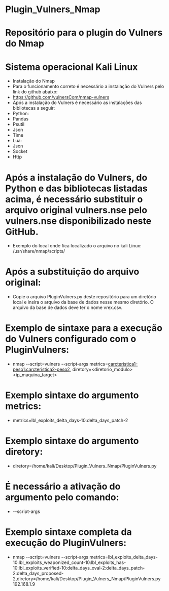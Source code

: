 # Plugin_Vulners_Nmap
# Repositório para o plugin do Vulners do Nmap
# Sistema operacional Kali Linux
- Instalação do Nmap
- Para o funcionamento correto é necessário a instalação do Vulners pelo link do github abaixo:
- https://github.com/vulnersCom/nmap-vulners
- Após a instalação do Vulners é necessário as instalações das bibliotecas a seguir:
- Python:
- Pandas
- Psutil
- Json
- Time
- Lua:
- Json
- Socket
- Http
# Após a instalação do Vulners, do Python e das bibliotecas listadas acima, é necessário substituir o arquivo original vulners.nse pelo vulners.nse disponibilizado neste GitHub.
- Exemplo do local onde fica localizado o arquivo no kali Linux: /usr/share/nmap/scripts/
#  Após a substituição do arquivo original:
- Copie o arquivo PluginVulners.py deste repositório para um diretório local e insira o arquivo da base de dados nesse mesmo diretório. O arquivo da base de dados deve ter o nome vrex.csv.
# Exemplo de sintaxe para a execução do Vulners configurado com o PluginVulners:
- nmap --script=vulners --script-args metrics=<carcteristica1-peso1:carcteristica2-peso2>, diretory=<diretorio_modulo> <ip_maquina_target>
# Exemplo sintaxe do argumento metrics:
- metrics=lbl_exploits_delta_days-10:delta_days_patch-2
# Exemplo sintaxe do argumento diretory:
- diretory=/home/kali/Desktop/Plugin_Vulners_Nmap/PluginVulners.py
# É necessário a ativação do argumento pelo comando:
- --script-args
# Exemplo sintaxe completa da execução do PluginVulners:
- nmap --script=vulners --script-args metrics=lbl_exploits_delta_days-10:lbl_exploits_weaponized_count-10:lbl_exploits_has-10:lbl_exploits_verified-10:delta_days_oval-2:delta_days_patch-2:delta_days_proposed-2,diretory=/home/kali/Desktop/Plugin_Vulners_Nmap/PluginVulners.py 192.168.1.9
